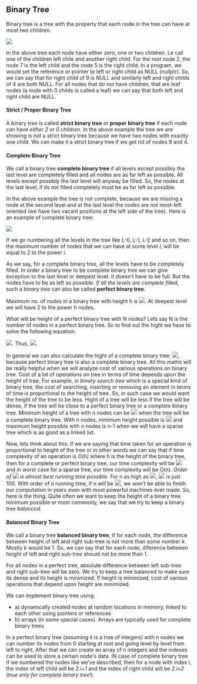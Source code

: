 ## Binary Tree

Binary tree is a tree with the property that each node in the tree can have at most two children.

![](https://upload.wikimedia.org/wikipedia/commons/thumb/f/f7/Binary_tree.svg/1200px-Binary_tree.svg.png)

In the above tree each node have either zero, one or two children. Le call one of the children left chile and another right child. For the root node 2, the node 7 is the left child and the node 5 is the right child. In a program, we would set the reference or pointer to left or right child as NULL (nullptr). So, we can say that for right child of 9 is NULL and similarly left and right childs of 4 are both NULL. For all nodes that do not have children, that are leaf nodes (a node with 0 childs is called a leaf) we can say that both left and right child are NULL. 

#### Strict / Proper Binary Tree

A binary tree is called **strict binary tree** or **proper binary tree** if each node can have *either 2 or 0 children*. In the above example the tree we are showing is not a strict binary tree because we have two nodes with exactly one child. We can make it a strict binary tree if we get rid of nodes 9 and 4.

#### Complete Binary Tree

We call a binary tree **complete binary tree** if all levels except possibly the last level are completely filled and all nodes are as far left as possible. All levels except possibly the last level will anyway be filled. So, the nodes at the last level, if its not filled completely must be as far left as possible. 

In the above example the tree is not complete, because we are missing a node at the second level and at the last level the nodes are not most-left oriented (we have two vacant positions at the left side of the tree). Here is an example of complete binary tree:

![](https://upload.wikimedia.org/wikipedia/commons/3/38/Max-Heap.svg)

If we go numbering all the levels in the tree like L-0, L-1, L-2 and so on, then the maximum number of nodes that we can have at some level *i*, will be equal to 2 to the power *i*. 

As we say, for a complete binary tree, all the levels have to be completely filled. In order a binary tree to be complete binary tree we can give exception to the last level or deepest level. It doesn't have to be full. But the nodes have to be as left as possible. *If all the levels are complete filled*, such a *binary tree* can also be called **perfect binary tree**. 

Maximum no. of nodes in a binary tree with height h is <img src="https://latex.codecogs.com/svg.latex?\Large&space;2^0+2^1+...+2^h=2^{h+1}-1=2^{no.OfLevels}-1">. At deepest level we will have 2 to the power *h* nodes.

What will be height of a perfect binary tree with N nodes? Lets say N is the number of nodes in a perfect binary tree. So to find out the hight we have to solve the following equation:

<img src="https://latex.codecogs.com/svg.latex?\Large&space;n=2^{h+1}-1">. Thus, <img src="https://latex.codecogs.com/svg.latex?\Large&space;2^{h+1}=(n+1)\Rightarrow{h=\log_2{(n+1)}-1}">.

In general we can also calculate the hight of a complete binary tree: <img src="https://latex.codecogs.com/svg.latex?\Large&space;\lfloor\log_2{n}\rfloor">, because perfect binary tree is also a complete binary tree. All this maths will be really helpful when we will analyze cost of various operations on binary tree. Cost of a lot of operations on tree in terms of time depends upon the height of tree. For example, in *binary search tree* which is a special kind of binary tree, the cost of searching, inserting or removing an element in terms of time is proportional to the height of tree. So, in such case we would want the height of the tree to be less. Hight of a tree will be less if the tree will be dense, if the tree will be close to a perfect binary tree or a complete binary tree. Minimum height of a tree with n nodes can be <img src="https://latex.codecogs.com/svg.latex?\Large&space;\log_2{n}"> when the tree will be a complete binary tree. With n nodes, minimum height possible is <img src="https://latex.codecogs.com/svg.latex?\Large&space;\lfloor\log_2{n}\rfloor"> and maximum height possible with n nodes is n-1 when we will have a sparse tree which is as good as a linked list. 

Now, lets think about this: if we are saying that time taken for an operation is proportional to height of the tree or in other words we can say that if time complexity of an operation is *O(h)* where *h* is the height of the binary tree, then for a complete or perfect binary tree, our time complexity will be <img src="https://latex.codecogs.com/svg.latex?\Large&space;O(\log_2{n})"> and in worst case for a sparse tree, our time complexity will be O(n). *Order of <img src="https://latex.codecogs.com/svg.latex?\Large&space;\log_2{n}"> is almost best running time possible*. For n as high as <img src="https://latex.codecogs.com/svg.latex?\Large&space;2^{100}">, <img src="https://latex.codecogs.com/svg.latex?\Large&space;\log_2{n}"> is just 100. With order of n running time, if n will be <img src="https://latex.codecogs.com/svg.latex?\Large&space;2^{100}">, we won't be able to finish our computation in years even with most powerful machines ever made. So, here is the thing. Quite often we want to keep the height of a binary tree minimum possible or most commonly, we say that we try to keep a binary tree *balanced*.

#### Balanced Binary Tree

We call a binary tree **balanced binary tree**, if for each node, the difference between height of left and right sub-tree is not more than some number *k*. Mostly *k* would be 1. So, we can say that for each node, diference between height of left and right sub-tree should not be more than 1. 


For all nodes in a perfect tree, absolute difference between left sub-tree and right sub-tree will be zero. We try to keep a tree balanced to make sure its dense and its height is minimized. If height is minimized, cost of various operations that depend upon height are minimized.

We can implement binary tree using:
- a) dynamically created nodes at random locations in memory, linked to each other using pointers or references
- b) arrays (in some special cases). Arrays are typically used for complete binary trees

In a perfect binary tree (assuming it is a tree of integers) with n nodes we can number its nodes from 0 starting at root and going level by level from left to right. After that we can create an array of n integers and the indexes can be used to store a certain node's data. IN case of complete binary tree if we numbered the nodes like we've described, then for a node with index *i*, the index of left child will be *2.i+1* and the index of right child will be *2.i+2* (*true only for complete binary tree!*).
